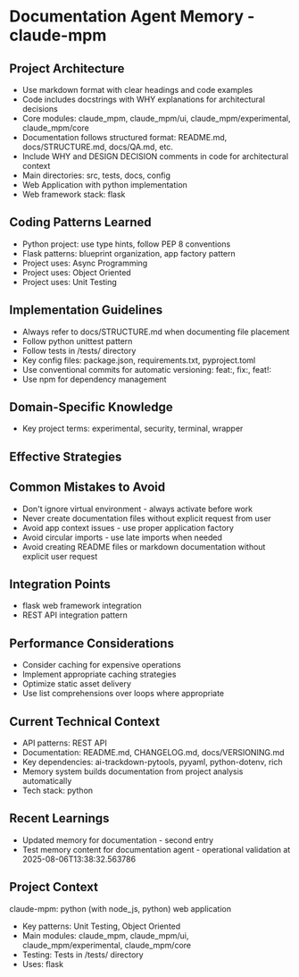 # Documentation Agent Memory - claude-mpm

<!-- MEMORY LIMITS: 8KB max | 10 sections max | 15 items per section -->
<!-- Last Updated: 2025-08-06 13:38:32 | Auto-updated by: system -->

## Project Architecture

- Use markdown format with clear headings and code examples
- Code includes docstrings with WHY explanations for architectural decisions
- Core modules: claude_mpm, claude_mpm/ui, claude_mpm/experimental, claude_mpm/core
- Documentation follows structured format: README.md, docs/STRUCTURE.md, docs/QA.md, etc.
- Include WHY and DESIGN DECISION comments in code for architectural context
- Main directories: src, tests, docs, config
- Web Application with python implementation
- Web framework stack: flask

## Coding Patterns Learned

- Python project: use type hints, follow PEP 8 conventions
- Flask patterns: blueprint organization, app factory pattern
- Project uses: Async Programming
- Project uses: Object Oriented
- Project uses: Unit Testing

## Implementation Guidelines

- Always refer to docs/STRUCTURE.md when documenting file placement
- Follow python unittest pattern
- Follow tests in /tests/ directory
- Key config files: package.json, requirements.txt, pyproject.toml
- Use conventional commits for automatic versioning: feat:, fix:, feat!:
- Use npm for dependency management

## Domain-Specific Knowledge
<!-- Agent-specific knowledge for claude-mpm domain -->

- Key project terms: experimental, security, terminal, wrapper

## Effective Strategies
<!-- Successful approaches discovered through experience -->

## Common Mistakes to Avoid

- Don't ignore virtual environment - always activate before work
- Never create documentation files without explicit request from user
- Avoid app context issues - use proper application factory
- Avoid circular imports - use late imports when needed
- Avoid creating README files or markdown documentation without explicit user request

## Integration Points

- flask web framework integration
- REST API integration pattern

## Performance Considerations

- Consider caching for expensive operations
- Implement appropriate caching strategies
- Optimize static asset delivery
- Use list comprehensions over loops where appropriate

## Current Technical Context

- API patterns: REST API
- Documentation: README.md, CHANGELOG.md, docs/VERSIONING.md
- Key dependencies: ai-trackdown-pytools, pyyaml, python-dotenv, rich
- Memory system builds documentation from project analysis automatically
- Tech stack: python

## Recent Learnings
<!-- Most recent discoveries and insights -->

- Updated memory for documentation - second entry
- Test memory content for documentation agent - operational validation at 2025-08-06T13:38:32.563786
## Project Context
claude-mpm: python (with node_js, python) web application

- Key patterns: Unit Testing, Object Oriented
- Main modules: claude_mpm, claude_mpm/ui, claude_mpm/experimental, claude_mpm/core
- Testing: Tests in /tests/ directory
- Uses: flask
